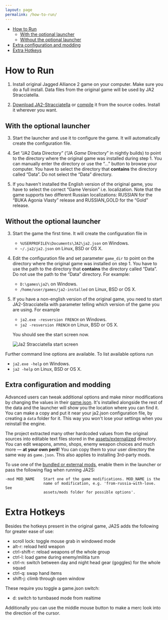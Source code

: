 ```yaml
---
layout: page
permalink: /how-to-run/
---
```


- [How to Run](#how-to-run)
  * [With the optional launcher](#with-the-optional-launcher)
  * [Without the optional launcher](#without-the-optional-launcher)
- [Extra configuration and modding](#extra-configuration-and-modding)
- [Extra Hotkeys](#extra-hotkeys)

# How to Run

1. Install original Jagged Alliance 2 game on your computer. Make sure you do a full install. Data files from the original game will be used by JA2 Stracciatella. 

2. [Download JA2-Stracciatella](/download) or [compile](https://github.com/ja2-stracciatella/ja2-stracciatella/blob/master/COMPILATION.md) it from the source codes. Install it wherever you want.

##  With the optional launcher

3. Start the launcher and use it to configure the game. It will automatically create the configuration file.

4. Set “JA2 Data Directory” (“JA *Game* Directory” in nightly builds) to point to the directory where the original game was installed during step 1. You can manually enter the directory or use the “...” button to browse your computer. You have to select the directory that **contains** the directory called “Data”. Do not select the “Data” directory.

5. If you haven't installed the English version of the original game, you have to select the correct “Game Version” i.e. localization. Note that the game supports two different Russian localizations: RUSSIAN for the “BUKA Agonia Vlasty” release and RUSSIAN_GOLD for the “Gold” release.

## Without the optional launcher

3. Start the game the first time.  It will create the configuration file in

   - `%USERPROFILE%\Documents\JA2\ja2.json` on Windows.
   - `~/.ja2/ja2.json` on Linux, BSD or OS X.

4. Edit the configuration file and set parameter `game_dir` to point on the directory where the original game was installed on step 1.  You have to use the path to the directory that **contains** the directory called “Data”. Do not use the path to the “Data” directory. For example:

   - `D:\games\ja2\` on Windows.
   - `/home/user/games/ja2-installed` on Linux, BSD or OS X.

5. If you have a non-english version of the original game, you need to start JA2-Stracciatella with parameter telling which version of the game you are using.  For example

   - `ja2.exe -resversion FRENCH` on Windows.
   - `ja2 -resversion FRENCH` on Linux, BSD or OS X.

   You should see the start screen now.

   ![Ja2 Stracciatella start screen](/img/start-screen.png)

Further command line options are available. To list available options run

- `ja2.exe -help` on Windows.
- `ja2 -help` on Linux, BSD or OS X.

## Extra configuration and modding
Advanced users can tweak additional options and make minor modifications by changing the values in their [game.json](https://raw.githubusercontent.com/ja2-stracciatella/ja2-stracciatella/master/assets/externalized/game.json). It's installed alongside the rest of the data and
the launcher will show you the location where you can find it. You can make a copy and put it near your ja2.json configuration
file, by creating a `data` folder for it. This way you won't lose your settings when you reinstall the engine.

The project extracted many other hardcoded values from the original sources into editable text files stored in the [assets/externalized](https://github.com/ja2-stracciatella/ja2-stracciatella/tree/master/assets/externalized) directory. You can edit weapons, ammo, shops, enemy weapon
choices and much more — **at your own peril**! You can copy them to your user directory the same way as `game.json`. This
also applies to installing 3rd-party mods.

To use one of the [bundled or external mods](features.md#bundled-optional-mini-mods), enable them in the launcher or pass
the following flag when running JA2S:
```
-mod MOD_NAME    Start one of the game modifications. MOD_NAME is the
                 name of modification, e.g. 'from-russia-with-love. See
                 assets/mods folder for possible options'.
```

# Extra Hotkeys

Besides the hotkeys present in the original game, JA2S adds the following for greater ease of use:
- scroll lock: toggle mouse grab in windowed mode
- alt-r: reload held weapon
- ctrl-shift-r: reload weapons of the whole group
- ctrl-l: load game during enemy/militia turn
- ctrl-n: switch between day and night head gear (goggles) for the whole squad
- ctrl-q: swap hand items 
- shift-j: climb through open window

These require you toggle a game.json switch:
- d: switch to turnbased mode from realtime

Additionally you can use the middle mouse button to make a merc look into the direction of the cursor.
